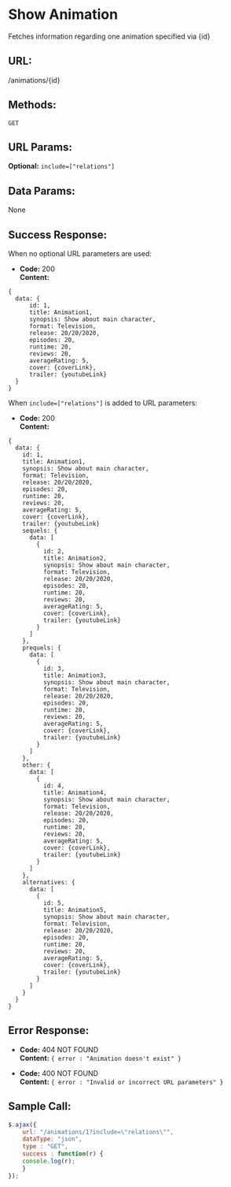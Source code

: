 # Show Animation

  Fetches information regarding one animation specified via {id}
  
## URL:

  /animations/{id}

## Methods:

  `GET`
  
## URL Params:

   **Optional:**
  `include=["relations"]`

## Data Params:

  None

## Success Response:

  When no optional URL parameters are used:
  * **Code:** 200 <br />
  **Content:** 
  ```
  { 
    data: {
        id: 1,
        title: Animation1,
        synopsis: Show about main character,
        format: Television,
        release: 20/20/2020,
        episodes: 20,
        runtime: 20,
        reviews: 20,
        averageRating: 5,
        cover: {coverLink},
        trailer: {youtubeLink}
    }
  }
  ```

  When `include=["relations"]` is added to URL parameters:
  * **Code:** 200 <br />
  **Content:** 
  ```
  { 
    data: {
      id: 1,
      title: Animation1,
      synopsis: Show about main character,
      format: Television,
      release: 20/20/2020,
      episodes: 20,
      runtime: 20,
      reviews: 20,
      averageRating: 5,
      cover: {coverLink},
      trailer: {youtubeLink}
      sequels: {
        data: [ 
          {
            id: 2,
            title: Animation2,
            synopsis: Show about main character,
            format: Television,
            release: 20/20/2020,
            episodes: 20,
            runtime: 20,
            reviews: 20,
            averageRating: 5,
            cover: {coverLink},
            trailer: {youtubeLink}
          }
        ]
      },
      prequels: {
        data: [
          {
            id: 3,
            title: Animation3,
            synopsis: Show about main character,
            format: Television,
            release: 20/20/2020,
            episodes: 20,
            runtime: 20,
            reviews: 20,
            averageRating: 5,
            cover: {coverLink},
            trailer: {youtubeLink}
          }
        ]
      },
      other: {
        data: [
          {
            id: 4,
            title: Animation4,
            synopsis: Show about main character,
            format: Television,
            release: 20/20/2020,
            episodes: 20,
            runtime: 20,
            reviews: 20,
            averageRating: 5,
            cover: {coverLink},
            trailer: {youtubeLink}
          }
        ]
      },
      alternatives: {
        data: [
          {
            id: 5,
            title: Animation5,
            synopsis: Show about main character,
            format: Television,
            release: 20/20/2020,
            episodes: 20,
            runtime: 20,
            reviews: 20,
            averageRating: 5,
            cover: {coverLink},
            trailer: {youtubeLink}
          }
        ]
      }
    }
  }
  ```
 
## Error Response:

  * **Code:** 404 NOT FOUND <br />
  **Content:** `{ error : "Animation doesn't exist" }`

  * **Code:** 400 NOT FOUND <br />
  **Content:** `{ error : "Invalid or incorrect URL parameters" }`


## Sample Call:

  ```javascript
  $.ajax({
      url: "/animations/1?include=\"relations\"",
      dataType: "json",
      type : "GET",
      success : function(r) {
      console.log(r);
      }
  });
